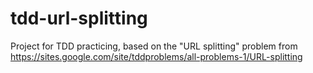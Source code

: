 # tdd-url-splitting

Project for TDD practicing, based on the "URL splitting" problem from
https://sites.google.com/site/tddproblems/all-problems-1/URL-splitting
